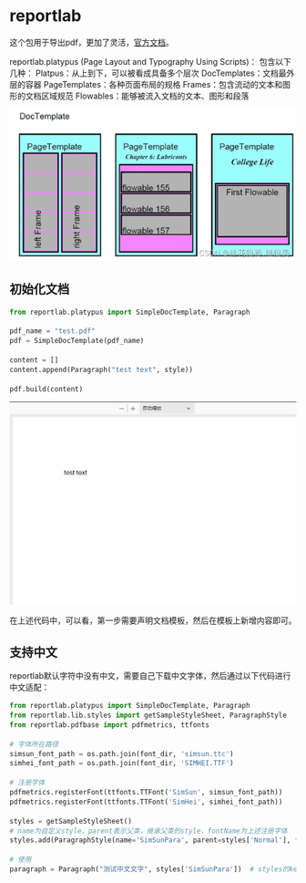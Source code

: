 # reportlab

这个包用于导出pdf，更加了灵活，[官方文档](https://docs.reportlab.com/)。

reportlab.platypus (Page Layout and Typography Using Scripts)：
包含以下几种：
Platpus：从上到下，可以被看成具备多个层次
DocTemplates：文档最外层的容器
PageTemplates：各种页面布局的规格
Frames：包含流动的文本和图形的文档区域规范
Flowables：能够被流入文档的文本、图形和段落

![1715154178074](image/reportlab/1715154178074.png)

## 初始化文档

```python
from reportlab.platypus import SimpleDocTemplate, Paragraph

pdf_name = "test.pdf"
pdf = SimpleDocTemplate(pdf_name)

content = []
content.append(Paragraph("test text", style))

pdf.build(content)
```

![1715218969673](image/reportlab/1715218969673.png)

在上述代码中，可以看，第一步需要声明文档模板，然后在模板上新增内容即可。

## 支持中文

reportlab默认字符中没有中文，需要自己下载中文字体，然后通过以下代码进行中文适配：

```python
from reportlab.platypus import SimpleDocTemplate, Paragraph
from reportlab.lib.styles import getSampleStyleSheet, ParagraphStyle
from reportlab.pdfbase import pdfmetrics, ttfonts

# 字体所在路径
simsun_font_path = os.path.join(font_dir, 'simsun.ttc')
simhei_font_path = os.path.join(font_dir, 'SIMHEI.TTF')

# 注册字体
pdfmetrics.registerFont(ttfonts.TTFont('SimSun', simsun_font_path))
pdfmetrics.registerFont(ttfonts.TTFont('SimHei', simhei_font_path))

styles = getSampleStyleSheet()
# name为自定义style，parent表示父类，继承父类的style，fontName为上述注册字体
styles.add(ParagraphStyle(name='SimSunPara', parent=styles['Normal'], fontName='SimSun'))

# 使用
paragraph = Paragraph("测试中文文字", styles['SimSunPara'])  # styles的key为上述自定义添加的style

```

